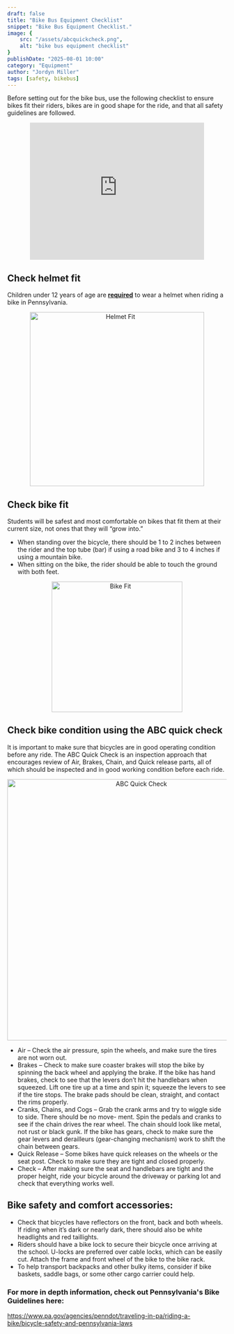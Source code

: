```yaml
---
draft: false
title: "Bike Bus Equipment Checklist"
snippet: "Bike Bus Equipment Checklist."
image: {
    src: "/assets/abcquickcheck.png",
    alt: "bike bus equipment checklist"
}
publishDate: "2025-08-01 10:00"
category: "Equipment"
author: "Jordyn Miller"
tags: [safety, bikebus]
---
```


Before setting out for the bike bus, use the following checklist to ensure bikes fit their riders, bikes are in good shape for the ride, and that all safety guidelines are followed.

<div align="center">
  <iframe width="400" height="315" src="https://www.youtube.com/embed/dkoVxBnnGko?si=D9xUHiR9fnpdx6Xt" title="YouTube video player" frameborder="0" allow="accelerometer; autoplay; clipboard-write; encrypted-media; gyroscope; picture-in-picture; web-share" referrerpolicy="strict-origin-when-cross-origin" allowfullscreen></iframe>
</div>

## Check helmet fit
Children under 12 years of age are <u>**required**</u> to wear a helmet when riding a bike in Pennsylvania.
<p align="center">
  <img src="/assets/helmetfit.png" alt="Helmet Fit" width="400" />
</p>

## Check bike fit
Students will be safest and most comfortable on bikes that fit them
at their current size, not ones that they will “grow into.”
- When standing over the bicycle, there should be 1 to 2
inches between the rider and the top tube (bar) if using a
road bike and 3 to 4 inches if using a mountain bike.
- When sitting on the bike, the rider should be able to touch
the ground with both feet.
<p align="center">
  <img src="/assets/bikefit.png" alt="Bike Fit" width="300" />
</p>

## Check bike condition using the ABC quick check
It is important to make sure that bicycles are in good operating condition before any ride. The ABC Quick Check is an inspection approach that encourages review of Air, Brakes, Chain, and Quick release parts, all of which should be inspected and in good working condition before each ride.
<p align="center">
  <img src="/assets/abcquickcheck.png" alt="ABC Quick Check" width="600" />
</p>

- Air – Check the air pressure, spin the wheels, and make sure the tires are not worn out.
- Brakes – Check to make sure coaster brakes will stop the bike by spinning the back wheel and applying the
brake. If the bike has hand brakes, check to see that the levers don’t hit the handlebars when squeezed. Lift
one tire up at a time and spin it; squeeze the levers to see if the tire stops. The brake pads should be clean,
straight, and contact the rims properly.
- Cranks, Chains, and Cogs – Grab the crank arms and try to wiggle side to side. There should be no move-
ment. Spin the pedals and cranks to see if the chain drives the rear wheel. The chain should look like
metal, not rust or black gunk. If the bike has gears, check to make sure the gear levers and derailleurs
(gear-changing mechanism) work to shift the chain between gears.
- Quick Release – Some bikes have quick releases on the wheels or the seat post. Check to make sure they
are tight and closed properly.
- Check – After making sure the seat and handlebars are tight and the proper height, ride your bicycle
around the driveway or parking lot and check that everything works well.

## Bike safety and comfort accessories:
- Check that bicycles have reflectors on the front, back and both wheels. If riding when it’s dark or nearly dark, there should also be white headlights and red taillights.
- Riders should have a bike lock to secure their bicycle once arriving at the school. U-locks are preferred over cable locks, which can be easily cut. Attach the frame and front wheel of the bike to the bike rack.
- To help transport backpacks and other bulky items, consider if bike baskets, saddle bags, or some other cargo carrier could help.

### For more in depth information, check out Pennsylvania's Bike Guidelines here:
https://www.pa.gov/agencies/penndot/traveling-in-pa/riding-a-bike/bicycle-safety-and-pennsylvania-laws

